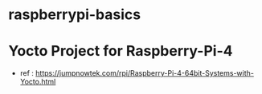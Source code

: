 # raspberrypi-basics



# Yocto Project for Raspberry-Pi-4

- ref : https://jumpnowtek.com/rpi/Raspberry-Pi-4-64bit-Systems-with-Yocto.html
